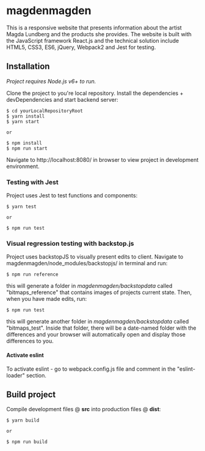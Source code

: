 # magdenmagden
This is a responsive website that presents information about the artist Magda Lundberg and the products she provides. The website is built with the JavaScript framework React.js and the technical solution include HTML5, CSS3, ES6, jQuery, Webpack2 and Jest for testing.

## Installation
*Project requires Node.js v6+ to run.*

Clone the project to you're local repository. Install the dependencies + devDependencies and start backend server:
```
$ cd yourLocalRepositoryRoot
$ yarn install
$ yarn start

or

$ npm install
$ npm run start
```

Navigate to http://localhost:8080/ in browser to view project in development environment.

### Testing with Jest
Project uses Jest to test functions and components: 

```
$ yarn test

or

$ npm run test
```

### Visual regression testing with backstop.js
Project uses backstopJS to visually present edits to client. Navigate to magdenmagden/node_modules/backstopjs/ in terminal and run:

```
$ npm run reference
```

this will generate a folder in *magdenmagden/backstopdata* called "bitmaps_reference" that contains images of projects current state. Then, when you have made edits, run:

```
$ npm run test
```

this will generate another folder in *magdenmagden/backstopdata* called "bitmaps_test". Inside that folder, there will be a date-named folder with the differences and your browser will automatically open and display those differences to you. 

#### Activate eslint
To activate eslint - go to webpack.config.js file and comment in the "eslint-loader" section.

## Build project
Compile development files @ **src** into production files @ **dist**:
```
$ yarn build

or

$ npm run build
```

